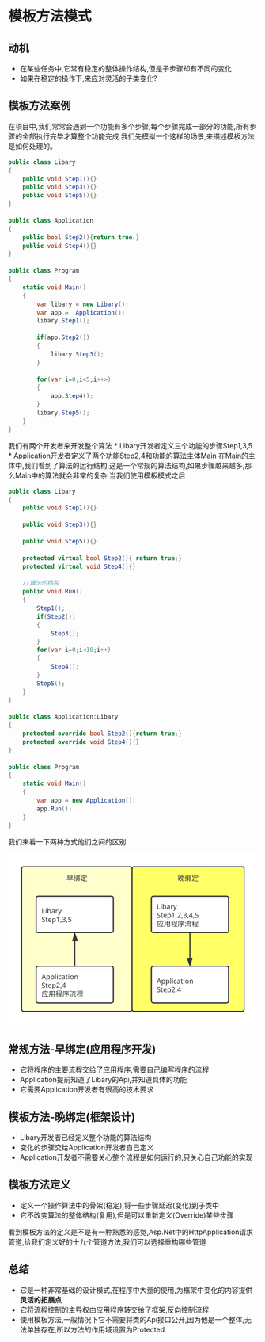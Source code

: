 # 模板方法模式

## 动机
* 在某些任务中,它常有稳定的整体操作结构,但是子步骤却有不同的变化
* 如果在稳定的操作下,来应对灵活的子类变化?
  
## 模板方法案例
在项目中,我们常常会遇到一个功能有多个步骤,每个步骤完成一部分的功能,所有步骤的全部执行完毕才算整个功能完成
我们先模拟一个这样的场景,来描述模板方法是如何处理的。

```C#
public class Libary
{
    public void Step1(){}
    public void Step3(){}
    public void Step5(){}
}

public class Application
{
    public bool Step2(){return true;}
    public void Step4(){}
}

public class Program
{
    static void Main()
    {
        var libary = new Libary();
        var app =  Application();
        libary.Step1();

        if(app.Step2()) 
        {
            libary.Step3();
        }

        for(var i=0;i<5;i++>)
        {
            app.Step4();
        } 
        libary.Step5();
    }
}
```
我们有两个开发者来开发整个算法
    * Libary开发者定义三个功能的步骤Step1,3,5
    * Application开发者定义了两个功能Step2,4和功能的算法主体Main
在Main的主体中,我们看到了算法的运行结构,这是一个常规的算法结构,如果步骤越来越多,那么Main中的算法就会非常的复杂
当我们使用模板模式之后
```C#
public class Libary
{
    public void Step1(){}
    
    public void Step3(){}
    
    public void Step5(){}

    protected virtual bool Step2(){ return true;}
    protected virtual void Step4(){}

    //算法的结构
    public void Run()
    {
        Step1();
        if(Step2())
        {
            Step3();
        }
        for(var i=0;i<10;i++)
        {
            Step4();
        }
        Step5();
    }
}

public class Application:Libary
{
    protected override bool Step2(){return true;}
    protected override void Step4(){}
}

public class Program
{
    static void Main()
    {
        var app = new Application();
        app.Run();
    }
}
```

我们来看一下两种方式他们之间的区别

![TemplateMethod](https://raw.githubusercontent.com/neoshero/CloudNotes/master/Images/DesignPattern/Template%20Method.svg)

## 常规方法-早绑定(应用程序开发)
* 它将程序的主要流程交给了应用程序,需要自己编写程序的流程
* Application提前知道了Libary的Api,并知道具体的功能
* 它需要Application开发者有很高的技术要求
  
## 模板方法-晚绑定(框架设计)
* Libary开发者已经定义整个功能的算法结构
* 变化的步骤交给Application开发者自己定义
* Application开发者不需要关心整个流程是如何运行的,只关心自己功能的实现

## 模板方法定义
* 定义一个操作算法中的骨架(稳定),将一些步骤延迟(变化)到子类中
* 它不改变算法的整体结构(复用),但是可以重新定义(Override)某些步骤

看到模板方法的定义是不是有一种熟悉的感觉,Asp.Net中的HttpApplication请求管道,给我们定义好的十九个管道方法,我们可以选择重构哪些管道


## 总结
* 它是一种非常基础的设计模式,在程序中大量的使用,为框架中变化的内容提供**灵活的拓展点**
* 它将流程控制的主导权由应用程序转交给了框架,反向控制流程
* 使用模板方法,一般情况下它不需要将类的Api接口公开,因为他是一个整体,无法单独存在,所以方法的作用域设置为Protected